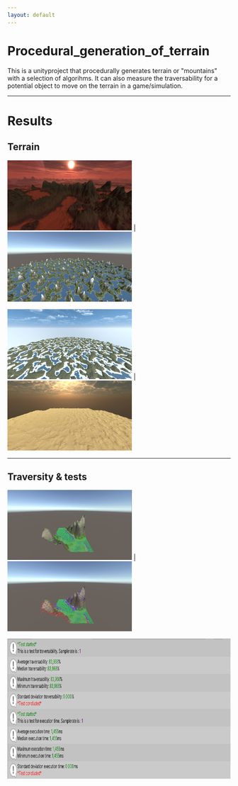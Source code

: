 ```yaml
---
layout: default
---
```


# Procedural_generation_of_terrain
This is a unityproject that procedurally generates terrain or "mountains" with a selection of algorihms.
It can also measure the traversability for a potential object to move on the terrain in a game/simulation.

***

# Results
## Terrain

<img width="281" height="158" src="pictures/Mountains_1.png"> | <img width="281" height="158" src="pictures/Mountains_2.png">

<img width="281" height="158" src="pictures/Mountains_3.png"> | <img width="281" height="158" src="pictures/Mountains_4.png">

***

## Traversity & tests

<img width="281" height="158" src="pictures/Traversability_1.png"> | <img width="281" height="158" src="pictures/Traversability_2.png">

<img width="570" height="316" src="pictures/Test_1.png">
